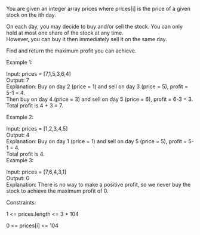 You are given an integer array prices where prices[i] is the price of a given stock on the ith day.<br />

On each day, you may decide to buy and/or sell the stock. You can only hold at most one share of the stock at any time. \
However, you can buy it then immediately sell it on the same day.<br />

Find and return the maximum profit you can achieve.<br />

 

Example 1:<br />

Input: prices = [7,1,5,3,6,4]\
Output: 7\
Explanation: Buy on day 2 (price = 1) and sell on day 3 (price = 5), profit = 5-1 = 4.\
Then buy on day 4 (price = 3) and sell on day 5 (price = 6), profit = 6-3 = 3.\
Total profit is 4 + 3 = 7.<br />

Example 2:<br />

Input: prices = [1,2,3,4,5]\
Output: 4\
Explanation: Buy on day 1 (price = 1) and sell on day 5 (price = 5), profit = 5-1 = 4.\
Total profit is 4.\
Example 3:<br />

Input: prices = [7,6,4,3,1]\
Output: 0\
Explanation: There is no way to make a positive profit, so we never buy the stock to achieve the maximum profit of 0.<br />
 

Constraints:<br />

1 <= prices.length <= 3 * 104<br />

0 <= prices[i] <= 104<br />